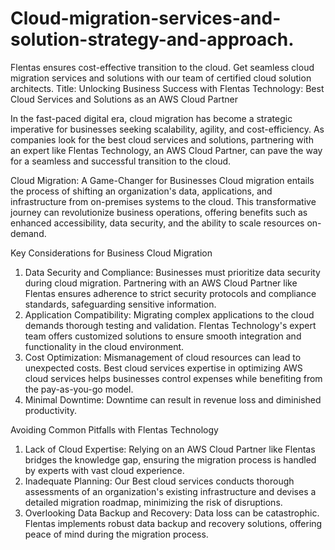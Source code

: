 # Cloud-migration-services-and-solution-strategy-and-approach.
Flentas ensures cost-effective transition to the cloud. Get seamless cloud migration services and solutions with our team of certified cloud solution architects.
Title: Unlocking Business Success with Flentas Technology: Best Cloud Services and Solutions as an AWS Cloud Partner

 In the fast-paced digital era, cloud migration has become a strategic imperative for businesses seeking scalability, agility, and cost-efficiency. As companies look for the best cloud services and solutions, partnering with an expert like Flentas Technology, an AWS Cloud Partner, can pave the way for a seamless and successful transition to the cloud.

Cloud Migration: A Game-Changer for Businesses
Cloud migration entails the process of shifting an organization's data, applications, and infrastructure from on-premises systems to the cloud. This transformative journey can revolutionize business operations, offering benefits such as enhanced accessibility, data security, and the ability to scale resources on-demand.

Key Considerations for Business Cloud Migration
1. Data Security and Compliance: Businesses must prioritize data security during cloud migration. Partnering with an AWS Cloud Partner like Flentas ensures adherence to strict security protocols and compliance standards, safeguarding sensitive information.
2. Application Compatibility: Migrating complex applications to the cloud demands thorough testing and validation. Flentas Technology's expert team offers customized solutions to ensure smooth integration and functionality in the cloud environment.
3. Cost Optimization: Mismanagement of cloud resources can lead to unexpected costs. Best cloud services expertise in optimizing AWS cloud services helps businesses control expenses while benefiting from the pay-as-you-go model.
4. Minimal Downtime: Downtime can result in revenue loss and diminished productivity. 

Avoiding Common Pitfalls with Flentas Technology

1. Lack of Cloud Expertise: Relying on an AWS Cloud Partner like Flentas bridges the knowledge gap, ensuring the migration process is handled by experts with vast cloud experience.
2. Inadequate Planning:  Our Best cloud services conducts thorough assessments of an organization's existing infrastructure and devises a detailed migration roadmap, minimizing the risk of disruptions.
3. Overlooking Data Backup and Recovery: Data loss can be catastrophic. Flentas implements robust data backup and recovery solutions, offering peace of mind during the migration process.
